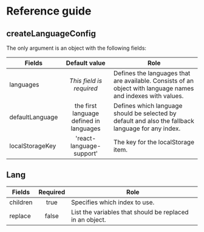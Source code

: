 # Reference guide

## createLanguageConfig

The only argument is an object with the following fields:

| Fields          |              Default value              | Role                                                                                                         |
| --------------- | :-------------------------------------: | ------------------------------------------------------------------------------------------------------------ |
| languages       |        _This field is required_         | Defines the languages that are available. Consists of an object with language names and indexes with values. |
| defaultLanguage | the first language defined in languages | Defines which language should be selected by default and also the fallback language for any index.           |
| localStorageKey |        'react-language-support'         | The key for the localStorage item.                                                                           |

## Lang

| Fields  | Required | Role                                                     |
| ------- | :------: | -------------------------------------------------------- |
| children |   true   | Specifies which index to use.                            |
| replace |  false   | List the variables that should be replaced in an object. |
